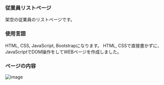 ### 従業員リストページ

架空の従業員のリストページです。

### 使用言語

HTML, CSS, JavaScript, Bootstrapになります。
HTML, CSSで直接書かずに、JavaScriptでDOM操作をしてWEBページを作成しました。

### ページの内容

![image](https://github.com/kenji10190/employee-list-page/assets/153744023/5d8f7503-8183-48b4-9f87-c9ff0ca58212)

